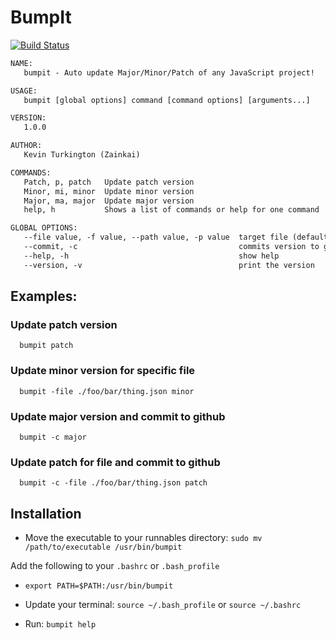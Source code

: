 # BumpIt
[![Build Status](https://travis-ci.org/zainkai/bumpit.svg?branch=master)](https://travis-ci.org/zainkai/bumpit)

```txt
NAME:
   bumpit - Auto update Major/Minor/Patch of any JavaScript project!

USAGE:
   bumpit [global options] command [command options] [arguments...]

VERSION:
   1.0.0

AUTHOR:
   Kevin Turkington (Zainkai)

COMMANDS:
   Patch, p, patch   Update patch version
   Minor, mi, minor  Update minor version
   Major, ma, major  Update major version
   help, h           Shows a list of commands or help for one command

GLOBAL OPTIONS:
   --file value, -f value, --path value, -p value  target file (default: "./package.json")
   --commit, -c                                    commits version to git
   --help, -h                                      show help
   --version, -v                                   print the version
```

## Examples:
### Update patch version
```
  bumpit patch
```
### Update minor version for specific file
```
  bumpit -file ./foo/bar/thing.json minor
```
### Update major version and commit to github
```
  bumpit -c major
```
### Update patch for file and commit to github
```
  bumpit -c -file ./foo/bar/thing.json patch
```

## Installation
   - Move the executable to your runnables directory: `sudo mv /path/to/executable /usr/bin/bumpit`
 
   Add the following to your `.bashrc` or `.bash_profile`
   - `export PATH=$PATH:/usr/bin/bumpit`
 
   - Update your terminal: `source ~/.bash_profile` or `source ~/.bashrc`
   - Run: `bumpit help`
   
